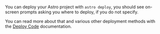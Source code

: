 You can deploy your Astro project with `astro deploy`, you should see on-screen prompts asking you where to deploy, if you do not specify.

You can read more about that and various other deployment methods with the [Deploy Code](deploy-code.md) documentation.
